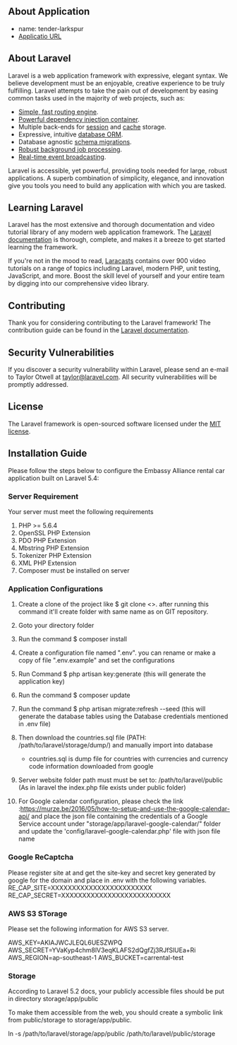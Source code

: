 ## About Application
- name: tender-larkspur
- [Applicatio URL](tender-larkspur.deis.impressitsolutions.com)

## About Laravel

Laravel is a web application framework with expressive, elegant syntax. We believe development must be an enjoyable, creative experience to be truly fulfilling. Laravel attempts to take the pain out of development by easing common tasks used in the majority of web projects, such as:

- [Simple, fast routing engine](https://laravel.com/docs/routing).
- [Powerful dependency injection container](https://laravel.com/docs/container).
- Multiple back-ends for [session](https://laravel.com/docs/session) and [cache](https://laravel.com/docs/cache) storage.
- Expressive, intuitive [database ORM](https://laravel.com/docs/eloquent).
- Database agnostic [schema migrations](https://laravel.com/docs/migrations).
- [Robust background job processing](https://laravel.com/docs/queues).
- [Real-time event broadcasting](https://laravel.com/docs/broadcasting).

Laravel is accessible, yet powerful, providing tools needed for large, robust applications. A superb combination of simplicity, elegance, and innovation give you tools you need to build any application with which you are tasked.

## Learning Laravel

Laravel has the most extensive and thorough documentation and video tutorial library of any modern web application framework. The [Laravel documentation](https://laravel.com/docs) is thorough, complete, and makes it a breeze to get started learning the framework.

If you're not in the mood to read, [Laracasts](https://laracasts.com) contains over 900 video tutorials on a range of topics including Laravel, modern PHP, unit testing, JavaScript, and more. Boost the skill level of yourself and your entire team by digging into our comprehensive video library.

## Contributing

Thank you for considering contributing to the Laravel framework! The contribution guide can be found in the [Laravel documentation](http://laravel.com/docs/contributions).

## Security Vulnerabilities

If you discover a security vulnerability within Laravel, please send an e-mail to Taylor Otwell at taylor@laravel.com. All security vulnerabilities will be promptly addressed.

## License

The Laravel framework is open-sourced software licensed under the [MIT license](http://opensource.org/licenses/MIT).

## Installation Guide

Please follow the steps below to configure the Embassy Alliance rental car application built on Laravel 5.4:
### Server Requirement
Your server must meet the following requirements

1. PHP >= 5.6.4
2. OpenSSL PHP Extension
3. PDO PHP Extension
4. Mbstring PHP Extension
5. Tokenizer PHP Extension
6. XML PHP Extension
7. Composer must be installed on server


### Application Configurations
1. Create a clone of the project like $ git clone <<COMMAND CODE GENERATED BY BITBUCKET>>. after running this command it'll create folder with same name as on GIT repository.
2. Goto your directory folder
3. Run the command $ composer install
4. Create a configuration file named ".env". you can rename or make a copy of file ".env.example" and set the configurations
5. Run Command $ php artisan key:generate (this will generate the application key)
6. Run the command $ composer update
7. Run the command $ php artisan migrate:refresh --seed (this will generate the database tables using the Database credentials mentioned in .env file)
8. Then download the countries.sql file (PATH: /path/to/laravel/storage/dump/) and manually import into database
    * countries.sql is dump file for countries with currencies and currency code information downloaded from google

9. Server website folder path must must be set to: /path/to/laravel/public (As in laravel the index.php file exists under public folder)
10. For Google calendar configuration, please check the link :https://murze.be/2016/05/how-to-setup-and-use-the-google-calendar-api/ and 
    place the json file containing the credentials of a Google Service account under "storage/app/laravel-google-calendar/" folder and
    update the 'config/laravel-google-calendar.php' file with json file name

### Google ReCaptcha
Please register site at  and get the site-key and secret key generated by google for the domain and place in .env with the following variables.
RE_CAP_SITE=XXXXXXXXXXXXXXXXXXXXXXXX
RE_CAP_SECRET=XXXXXXXXXXXXXXXXXXXXXXXXXX

### AWS S3 STorage
Please set the following information for AWS S3 server.

AWS_KEY=AKIAJWCJLEQL6UESZWPQ
AWS_SECRET=YVaKyp4chm8lV3eqKLAFS2dQgfZj3RJfSlUEa+Ri
AWS_REGION=ap-southeast-1
AWS_BUCKET=carrental-test

### Storage
According to Laravel 5.2 docs, your publicly accessible files should be put in directory storage/app/public
 
To make them accessible from the web, you should create a symbolic link from public/storage to storage/app/public.
 
ln -s /path/to/laravel/storage/app/public /path/to/laravel/public/storage